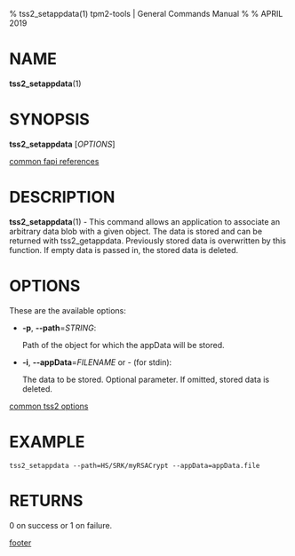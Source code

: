 % tss2_setappdata(1) tpm2-tools | General Commands Manual
%
% APRIL 2019

# NAME

**tss2_setappdata**(1)

# SYNOPSIS

**tss2_setappdata** [*OPTIONS*]

[common fapi references](common/tss2-fapi-references.md)

# DESCRIPTION

**tss2_setappdata**(1) - This command allows an application to associate an arbitrary data blob with a given object. The data is stored and can be returned with tss2_getappdata. Previously stored data is overwritten by this function. If empty data is passed in, the stored data is deleted.

# OPTIONS

These are the available options:

  * **-p**, **\--path**=_STRING_:

    Path of the object for which the appData will be stored.

  * **-i**, **\--appData**=_FILENAME_ or _-_ (for stdin):

    The data to be stored. Optional parameter. If omitted, stored data is deleted.

[common tss2 options](common/tss2-options.md)

# EXAMPLE

```
tss2_setappdata --path=HS/SRK/myRSACrypt --appData=appData.file
```

# RETURNS

0 on success or 1 on failure.

[footer](common/footer.md)
